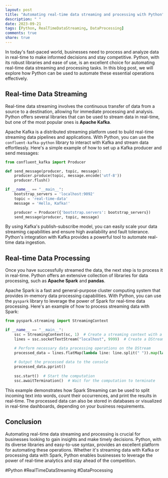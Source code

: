 ```yaml
---
layout: post
title: "Automating real-time data streaming and processing with Python"
description: " "
date: 2023-09-21
tags: [Python, RealTimeDataStreaming, DataProcessing]
comments: true
share: true
---
```


In today's fast-paced world, businesses need to process and analyze data in real-time to make informed decisions and stay competitive. Python, with its robust libraries and ease of use, is an excellent choice for automating real-time data streaming and processing tasks. In this blog post, we will explore how Python can be used to automate these essential operations effectively.

## Real-time Data Streaming

Real-time data streaming involves the continuous transfer of data from a source to a destination, allowing for immediate processing and analysis. Python offers several libraries that can be used to stream data in real-time, but one of the most popular ones is **Apache Kafka**.

Apache Kafka is a distributed streaming platform used to build real-time streaming data pipelines and applications. With Python, you can use the `confluent-kafka-python` library to interact with Kafka and stream data effortlessly. Here's a simple example of how to set up a Kafka producer and send messages:

```python
from confluent_kafka import Producer

def send_message(producer, topic, message):
    producer.produce(topic, message.encode('utf-8'))
    producer.flush()

if __name__ == "__main__":
    bootstrap_servers = 'localhost:9092'
    topic = 'real-time-data'
    message = 'Hello, Kafka!'

    producer = Producer({'bootstrap.servers': bootstrap_servers})
    send_message(producer, topic, message)
```

By using Kafka's publish-subscribe model, you can easily scale your data streaming capabilities and ensure high availability and fault tolerance. Python's integration with Kafka provides a powerful tool to automate real-time data ingestion.

## Real-time Data Processing

Once you have successfully streamed the data, the next step is to process it in real-time. Python offers an extensive collection of libraries for data processing, such as **Apache Spark** and **pandas**.

Apache Spark is a fast and general-purpose cluster computing system that provides in-memory data processing capabilities. With Python, you can use the `pyspark` library to leverage the power of Spark for real-time data processing. Here's an example of how to process streaming data with Spark:

```python
from pyspark.streaming import StreamingContext

if __name__ == "__main__":
    ssc = StreamingContext(sc, 1)  # Create a streaming context with a batch interval of 1 second
    lines = ssc.socketTextStream("localhost", 9999)  # Create a DStream that represents streaming data from a socket

    # Perform necessary data processing operations on the DStream
    processed_data = lines.flatMap(lambda line: line.split(" ")).map(lambda word: (word, 1)).reduceByKey(lambda a, b: a + b)
    
    # Output the processed data to the console
    processed_data.pprint()
    
    ssc.start()  # Start the computation
    ssc.awaitTermination()  # Wait for the computation to terminate
```

This example demonstrates how Spark Streaming can be used to split incoming text into words, count their occurrences, and print the results in real-time. The processed data can also be stored in databases or visualized in real-time dashboards, depending on your business requirements.

## Conclusion

Automating real-time data streaming and processing is crucial for businesses looking to gain insights and make timely decisions. Python, with its diverse libraries and easy-to-use syntax, provides an excellent platform for automating these operations. Whether it's streaming data with Kafka or processing data with Spark, Python enables businesses to leverage the power of real-time analytics and stay ahead of the competition.

#Python #RealTimeDataStreaming #DataProcessing